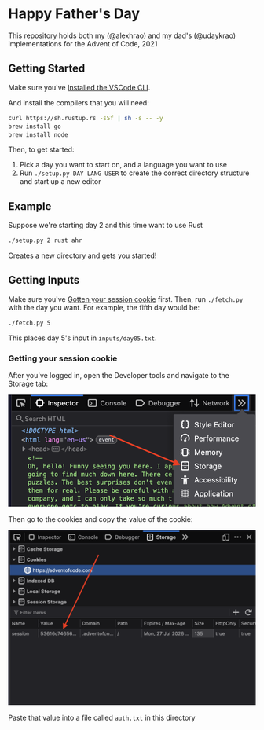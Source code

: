 # Happy Father's Day

This repository holds both my (@alexhrao) and my dad's (@udaykrao) implementations
for the Advent of Code, 2021

## Getting Started

Make sure you've [Installed the VSCode CLI](https://stackoverflow.com/questions/29963617/how-to-call-vs-code-editor-from-terminal-command-line).

And install the compilers that you will need:

``` zsh
curl https://sh.rustup.rs -sSf | sh -s -- -y
brew install go
brew install node
```

Then, to get started:

1. Pick a day you want to start on, and a language you want to use
2. Run `./setup.py DAY LANG USER` to create the correct directory structure and start up a new editor

## Example

Suppose we're starting day 2 and this time want to use Rust

``` zsh
./setup.py 2 rust ahr
```

Creates a new directory and gets you started!

## Getting Inputs

Make sure you've [Gotten your session cookie](#getting-your-session-cookie) first. Then, run `./fetch.py` with the day you want. For example, the fifth day would be:

``` zsh
./fetch.py 5
```

This places day 5's input in `inputs/day05.txt`.

### Getting your session cookie

After you've logged in, open the Developer tools and navigate to the Storage tab:

![Storage tab](resources/storage.png)

Then go to the cookies and copy the value of the cookie:

![Cookie](resources/cookie.png)

Paste that value into a file called `auth.txt` in this directory
